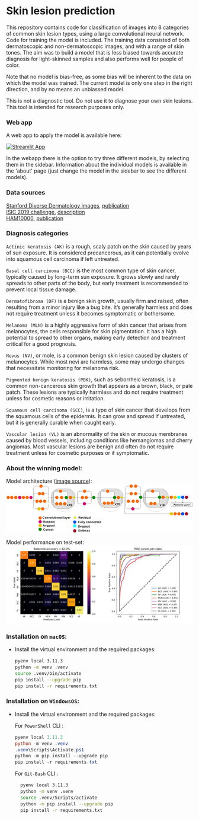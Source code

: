 # Skin lesion prediction
This repository contains code for classification of images into 8 categories of common skin lesion types, using a large convolutional neural network. Code for training the model is included. The training data consisted of both dermatoscopic and non-dermatoscopic images, and with a range of skin tones. The aim was to build a model that is less biased towards accurate diagnosis for light-skinned samples and also performs well for people of color. 

Note that no model is bias-free, as some bias will be inherent to the data on which the model was trained. The current model is only one step in the right direction, and by no means an unbiassed model.

This is not a diagnostic tool. Do not use it to diagnose your own skin lesions. This tool is intended for research purposes only. 

### Web app

A web app to apply the model is available here:

[![Streamlit App](https://img.shields.io/badge/Streamlit-Launch_App-brightgreen?style=for-the-badge&logo=streamlit)](https://skin-lesion-prediction.streamlit.app/)

In the webapp there is the option to try three different models, by selecting them in the sidebar. Information about the individual models is available in the 'about' page (just change the model in the sidebar to see the different models).

### Data sources

[Stanford Diverse Dermatology images](https://ddi-dataset.github.io/index.html#dataset), [publication](https://www.science.org/doi/full/10.1126/sciadv.abq6147)
\
[ISIC 2019 challenge](https://api.isic-archive.com/collections/65/), [description](https://challenge.isic-archive.com/landing/2019/)\
[HAM10000](https://api.isic-archive.com/collections/212/), [publication](https://www.nature.com/articles/sdata2018161#MOESM246)

### Diagnosis categories

`Actinic keratosis (AK)` is a rough, scaly patch on the skin caused by years of sun exposure. It is considered precancerous, as it can potentially evolve into squamous cell carcinoma if left untreated.

`Basal cell carcinoma (BCC)` is the most common type of skin cancer, typically caused by long-term sun exposure. It grows slowly and rarely spreads to other parts of the body, but early treatment is recommended to prevent local tissue damage.

`Dermatofibroma (DF)` is a benign skin growth, usually firm and raised, often resulting from a minor injury like a bug bite. It’s generally harmless and does not require treatment unless it becomes symptomatic or bothersome.

`Melanoma (MLN)` is a highly aggressive form of skin cancer that arises from melanocytes, the cells responsible for skin pigmentation. It has a high potential to spread to other organs, making early detection and treatment critical for a good prognosis.

`Nevus (NV)`, or mole, is a common benign skin lesion caused by clusters of melanocytes. While most nevi are harmless, some may undergo changes that necessitate monitoring for melanoma risk.

`Pigmented benign keratosis (PBK)`, such as seborrheic keratosis, is a common non-cancerous skin growth that appears as a brown, black, or pale patch. These lesions are typically harmless and do not require treatment unless for cosmetic reasons or irritation.

`Squamous cell carcinoma (SCC)`, is a type of skin cancer that develops from the squamous cells of the epidermis. It can grow and spread if untreated, but it is generally curable when caught early.

`Vascular lesion (VL)` is an abnormality of the skin or mucous membranes caused by blood vessels, including conditions like hemangiomas and cherry angiomas. Most vascular lesions are benign and often do not require treatment unless for cosmetic purposes or if symptomatic.

### About the winning model:

Model architecture ([image source](https://www.researchgate.net/figure/Schematic-diagram-compressed-view-of-InceptionResNetv2-model_fig5_348995187)):
<img title="InceptionResNetV2" src="./figures/InceptionResNetV2_schematic.png">

Model performance on test-set:
<img title="Model Performance" src="./figures/InceptionResNetV2_performance.png">


### **Installation on `macOS`**: 


- Install the virtual environment and the required packages:

    ```BASH
    pyenv local 3.11.3
    python -m venv .venv
    source .venv/bin/activate
    pip install --upgrade pip
    pip install -r requirements.txt
    ```
### **Installation on `WindowsOS`**:

- Install the virtual environment and the required packages:

   For `PowerShell` CLI :

    ```PowerShell
    pyenv local 3.11.3
    python -m venv .venv
    .venv\Scripts\Activate.ps1
    python -m pip install --upgrade pip
    pip install -r requirements.txt
    ```

    For `Git-Bash` CLI :

  ```BASH
    pyenv local 3.11.3
    python -m venv .venv
    source .venv/Scripts/activate
    python -m pip install --upgrade pip
    pip install -r requirements.txt
    ```